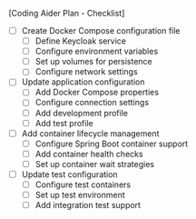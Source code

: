 [Coding Aider Plan - Checklist]

- [ ] Create Docker Compose configuration file
  - [ ] Define Keycloak service
  - [ ] Configure environment variables
  - [ ] Set up volumes for persistence
  - [ ] Configure network settings

- [ ] Update application configuration
  - [ ] Add Docker Compose properties
  - [ ] Configure connection settings
  - [ ] Add development profile
  - [ ] Add test profile

- [ ] Add container lifecycle management
  - [ ] Configure Spring Boot container support
  - [ ] Add container health checks
  - [ ] Set up container wait strategies

- [ ] Update test configuration
  - [ ] Configure test containers
  - [ ] Set up test environment
  - [ ] Add integration test support
